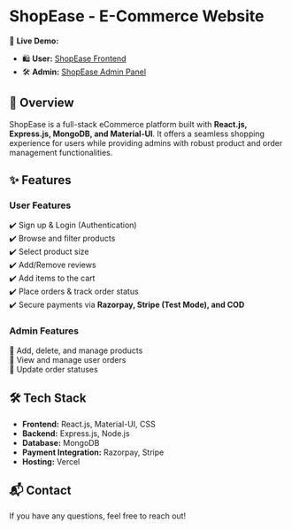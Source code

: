 # ShopEase - E-Commerce Website

🚀 **Live Demo:**  
- 🛍️ **User:** [ShopEase Frontend](https://shop-ease-frontend.vercel.app/)  
- 🛠️ **Admin:** [ShopEase Admin Panel](https://shop-ease-admin-three.vercel.app/add)  

## 📌 Overview  
ShopEase is a full-stack eCommerce platform built with **React.js, Express.js, MongoDB, and Material-UI**. It offers a seamless shopping experience for users while providing admins with robust product and order management functionalities.  

## ✨ Features  

### **User Features**  
✔️ Sign up & Login (Authentication)  
✔️ Browse and filter products  
✔️ Select product size  
✔️ Add/Remove reviews  
✔️ Add items to the cart  
✔️ Place orders & track order status  
✔️ Secure payments via **Razorpay, Stripe (Test Mode), and COD**  

### **Admin Features**  
🔹 Add, delete, and manage products  
🔹 View and manage user orders  
🔹 Update order statuses  

## 🛠️ Tech Stack  
- **Frontend:** React.js, Material-UI, CSS  
- **Backend:** Express.js, Node.js  
- **Database:** MongoDB  
- **Payment Integration:** Razorpay, Stripe  
- **Hosting:** Vercel  


## 📬 Contact  
If you have any questions, feel free to reach out!  

